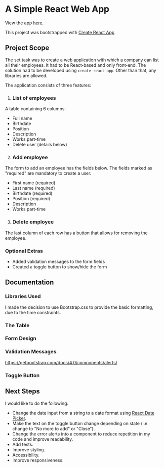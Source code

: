 # A Simple React Web App
View the app [here](https://aliciavanzijl.github.io/teamtrackerapp/).

This project was bootstrapped with [Create React App](https://github.com/facebook/create-react-app).

## Project Scope

The set task was to create a web application with which a company can list all their employees. It had to be React-based and only front-end. The solution had to be developed using `create-react-app`. Other than that, any libraries are allowed.

The application consists of three features:

1. ### List of employees
A table containing 6 columns:
- Full name
- Birthdate
- Position
- Description
- Works part-time
- Delete user (details below)

2. ### Add employee
The form to add an employee has the fields below. The fields marked as "required" are mandatory to create a user.
- First name (required)
- Last name (required)
- Birthdate (required)
- Position (required)
- Description
- Works part-time

3. ### Delete employee
The last column of each row has a button that allows for removing the employee.

### Optional Extras

- Added validation messages to the form fields
- Created a toggle button to show/hide the form

## Documentation

### Libraries Used
I made the decision to use Bootstrap.css to provide the basic formatting, due to the time constraints.

### The Table

### Form Design

### Validation Messages
https://getbootstrap.com/docs/4.0/components/alerts/

### Toggle Button

## Next Steps
I would like to do the following:

- Change the date input from a string to a date format using [React Date Picker](https://reactdatepicker.com/).
- Make the text on the toggle button change depending on state (i.e. change to "No more to add" or "Close").
- Change the error alerts into a component to reduce repetition in my code and improve readability.
- Add tests.
- Improve styling.
- Accessibility.
- Improve responsiveness.  
